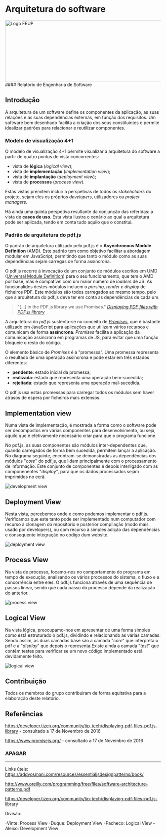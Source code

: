 # Arquitetura do software
<img src="http://www.junifeup.pt/wp-content/uploads/2016/01/feup.png" alt="Logo FEUP" width = "600" height ="200"/>
#### Relatório de Engenharia de Software

## Introdução

A arquitetura de um software define os componentes da aplicação, as suas relações e as suas dependências externas, em função dos requisitos. Um software bem desenhado facilita a criação dos seus constituintes e permite idealizar padrões para relacionar e reutilizar componentes. 

### Modelo de visualização 4+1

O modelo de visualização 4+1 permite visualizar a arquitetura do software a partir de quatro pontos de vista concorrentes:

- vista de **lógica** (*logical view*);
- vista de **implementação** (*implementation view*);
- vista de **implantação** (*deployment view*);
- vista de **processos** (*process view*).

Estas vistas premitem incluir a perspetivas de todos os *stakeholders* do projeto, sejam eles os próprios *developers*, utilizadores ou *project managers*. 

Há ainda uma quinta perspetiva resultante da conjunção das referidas: a vista de **casos de uso**. Esta vista ilustra o cenário ao qual a arquitetura pode ser aplicada, tendo em conta tudo aquilo que o constitui.

### Padrão de arquitetura do pdf.js

O padrão de arquitetura utilizado pelo pdf.js é o **Asynchronous Module Definition** (AMD). Este padrão tem como objetivo facilitar a abordagem modular em JavaScript, permitindo que tanto o módulo como as suas dependências sejam carregas de forma assíncrona.

O pdf.js recorre à invocação de um conjunto de módulos escritos em UMD ([Universal Module Definition](https://github.com/umdjs/umd)) para o seu funcionamento, que tem o AMD por base, mas é compatível com um maior número de *loaders* de JS. As funcionalides destes módulos incluem o *parsing, render e display* de ficheiros PDF. Este módulos são todos carregados ao mesmo tempo, pelo que a arquitetura do pdf.js deve ter em conta as dependências de cada um.

>"(...) in the PDF.js library we use Promises."
[*Displaying PDF files with PDF.js library*](https://developer.tizen.org/community/tip-tech/displaying-pdf-files-pdf.js-library)

A arquitetura do *pdf.js* sustenta-se no conceito de [*Promises*](https://www.promisejs.org/ "Promise.js HomePage"), que é bastante utilizado em JavaScript para aplicações que utilizam vários recursos e comunicam de forma **assíncrona**. *Promises* facilita a aplicação da comunicação assíncrona em programas de JS, para evitar que uma função bloqueie o resto do código. 

O elemento básico de *Promises* é a "promessa". Uma promessa representa o resultado de uma operação assíncrona e pode estar em três estados diferentes:

- **pendente**: estado inicial da promessa;
- **realizada**: estado que representa uma operação bem-sucedida;
- **rejeitada**: estado que representa uma operação mal-sucedida.

O pdf.js usa estas promessas para carregar todos os módulos sem haver atrasos de espera por ficheiros mais extensos. 

## Implementation view

Numa vista de implementação, é mostrada a forma como o software pode ser decompostos em várias componentes para desenvolvimento, ou seja, aquilo que é efetivamente necessário criar para que o programa funcione.

No pdf.js, as suas componentes são módulos inter-dependentes que, quando carregados de forma bem sucedida, permitem lançar a aplicação. No diagrama seguinte, encontram-se demonstradas as dependências dos módulos "*core*" do pdf.js, que lidam principalmente com o processamento de informação. Este conjunto de componentes é depois interligado com as componenentes "*display*", para que os dados processados sejam imprimidos no ecrã.

<img src=".\Relatório 3 - Esquemas\Core Implementation View.png" alt="development view">

## Deployment View

Nesta vista, percebemos onde e como podemos implementar o pdf.js. Verificamos que este tanto pode ser implementado num computador com recurso à clonagem do repositorio e posterior compilação (modo mais usado por developers), ou com recurso à simples adição das dependências e consequente integração no código dum website.

<img src = ".\Relatório 3 - Esquemas\Deployment View.png" alt = "deployment view">

## Process View

Na vista de processo, focamo-nos no comportamento do programa em tempo de execução, analisando os vários processos do sistema, o fluxo e a concorrência entre eles. O pdf.js funciona através de uma sequência de passos linear, sendo que cada passo do processo depende da realização do anterior.

<img src = ".\Relatório 3 - Esquemas\Dynamic View.jpg" alt = "process view">

## Logical View

Na vista lógica, preocupamo-nos em apresentar de uma forma simples como está estruturado o pdf.js, dividindo e relacionando as várias camadas. Sendo assim, as duas camadas base são a camada "*core*" que interpreta o pdf e a "*display*" que depois o representa.Existe ainda a camada "*test*" que contém testes para verificar se um novo código implementado está devidamente feito.


<img src = ".\Relatório 3 - Esquemas\Logical View.jpg" alt = "logical view">

## Contribuição

Todos os membros do grupo contribuiram de forma equitativa para a elaboração deste relatório.

## Referências

https://developer.tizen.org/community/tip-tech/displaying-pdf-files-pdf.js-library - consultado a 17 de Novembro de 2016

https://www.promisejs.org/ - consultado a 17 de Novembro de 2016

### APAGAR
------------------------------------

Links úteis: https://addyosmani.com/resources/essentialjsdesignpatterns/book/

http://www.oreilly.com/programming/free/files/software-architecture-patterns.pdf

https://developer.tizen.org/community/tip-tech/displaying-pdf-files-pdf.js-library

Divisão:

-Vinte: Process View
-Duque: Deployment View
-Pacheco: Logical View
-Aleixo: Development View
